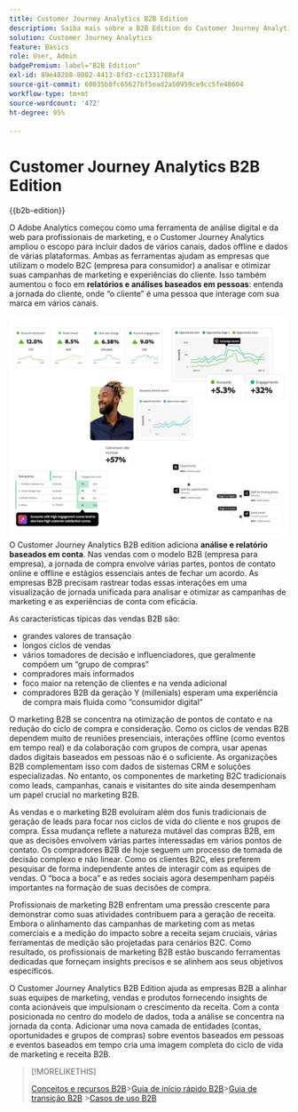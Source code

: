 ```yaml
---
title: Customer Journey Analytics B2B Edition
description: Saiba mais sobre a B2B Edition do Customer Journey Analytics.
solution: Customer Journey Analytics
feature: Basics
role: User, Admin
badgePremium: label="B2B Edition"
exl-id: 89e482b8-8082-4413-8fd3-cc1331780af4
source-git-commit: 60035b8fc65627bf5ead2a50959ce9cc5fe48604
workflow-type: tm+mt
source-wordcount: '472'
ht-degree: 95%

---
```



# Customer Journey Analytics B2B Edition

{{b2b-edition}}

O Adobe Analytics começou como uma ferramenta de análise digital e da web para profissionais de marketing, e o Customer Journey Analytics ampliou o escopo para incluir dados de vários canais, dados offline e dados de várias plataformas.  Ambas as ferramentas ajudam as empresas que utilizam o modelo B2C (empresa para consumidor) a analisar e otimizar suas campanhas de marketing e experiências do cliente. Isso também aumentou o foco em **relatórios e análises baseados em pessoas**: entenda a jornada do cliente, onde “o cliente” é uma pessoa que interage com sua marca em vários canais.

![Imagem herói B2B](assets/b2b-image.png)
O Customer Journey Analytics B2B edition adiciona **análise e relatório baseados em conta**. Nas vendas com o modelo B2B (empresa para empresa), a jornada de compra envolve várias partes, pontos de contato online e offline e estágios essenciais antes de fechar um acordo. As empresas B2B precisam rastrear todas essas interações em uma visualização de jornada unificada para analisar e otimizar as campanhas de marketing e as experiências de conta com eficácia.

As características típicas das vendas B2B são:

* grandes valores de transação
* longos ciclos de vendas
* vários tomadores de decisão e influenciadores, que geralmente compõem um “grupo de compras”
* compradores mais informados
* foco maior na retenção de clientes e na venda adicional
* compradores B2B da geração Y (millenials) esperam uma experiência de compra mais fluida como “consumidor digital”

O marketing B2B se concentra na otimização de pontos de contato e na redução do ciclo de compra e consideração. Como os ciclos de vendas B2B dependem muito de reuniões presenciais, interações offline (como eventos em tempo real) e da colaboração com grupos de compra, usar apenas dados digitais baseados em pessoas não é o suficiente. As organizações B2B complementam isso com dados de sistemas CRM e soluções especializadas. No entanto, os componentes de marketing B2C tradicionais como leads, campanhas, canais e visitantes do site ainda desempenham um papel crucial no marketing B2B.

As vendas e o marketing B2B evoluíram além dos funis tradicionais de geração de leads para focar nos ciclos de vida do cliente e nos grupos de compra. Essa mudança reflete a natureza mutável das compras B2B, em que as decisões envolvem várias partes interessadas em vários pontos de contato. Os compradores B2B de hoje seguem um processo de tomada de decisão complexo e não linear. Como os clientes B2C, eles preferem pesquisar de forma independente antes de interagir com as equipes de vendas. O “boca a boca” e as redes sociais agora desempenham papéis importantes na formação de suas decisões de compra.

Profissionais de marketing B2B enfrentam uma pressão crescente para demonstrar como suas atividades contribuem para a geração de receita.  Embora o alinhamento das campanhas de marketing com as metas comerciais e a medição do impacto sobre a receita sejam cruciais, várias ferramentas de medição são projetadas para cenários B2C. Como resultado, os profissionais de marketing B2B estão buscando ferramentas dedicadas que forneçam insights precisos e se alinhem aos seus objetivos específicos.

O Customer Journey Analytics B2B Edition ajuda as empresas B2B a alinhar suas equipes de marketing, vendas e produtos fornecendo insights de conta acionáveis que impulsionam o crescimento da receita. Com a conta posicionada no centro do modelo de dados, toda a análise se concentra na jornada da conta. Adicionar uma nova camada de entidades (contas, oportunidades e grupos de compras) sobre eventos baseados em pessoas e eventos baseados em tempo cria uma imagem completa do ciclo de vida de marketing e receita B2B.


>[!MORELIKETHIS]
>
>[Conceitos e recursos B2B](cja-b2b-concepts-features.md)
>&#x200B;>[Guia de início rápido B2B](cja-b2b-quick-start-guide.md)
>&#x200B;>[Guia de transição B2B](cja-b2b-transition.md)
>&#x200B;>[Casos de uso B2B](/help/use-cases/b2b/b2b-edition/use-cases-overview.md)
>
